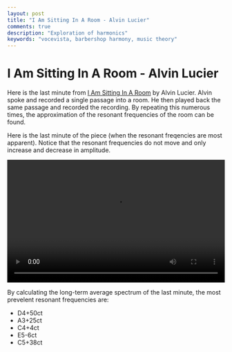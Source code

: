```yaml
---
layout: post
title: "I Am Sitting In A Room - Alvin Lucier"
comments: true
description: "Exploration of harmonics"
keywords: "vocevista, barbershop harmony, music theory"
---
```


# I Am Sitting In A Room - Alvin Lucier

Here is the last minute from [I Am Sitting In A Room](https://www.youtube.com/watch?v=fAxHlLK3Oyk) 
by Alvin Lucier. Alvin spoke and recorded a single passage into a room. He then played back the 
same passage and recorded the recording. By repeating this numerous times, the approximation of the 
resonant frequencies of the room can be found.

Here is the last minute of the piece (when the resonant freqencies are most apparent). Notice 
that the resonant frequencies do not move and only increase and decrease in amplitude.

<div style="position: relative; overflow: hidden; width: 100%; padding-top: 56.25%;">
    <video controls style="position: absolute; top: 0; left: 0; width: 100%; height: 100%;">
        <source src="/assets/03-alvin/alvin.mp4" type="video/mp4">
        Your browser does not support the video tag.
    </video>
</div>
<div style="margin-top: 10px;"> <!-- just a bit of space after the video --> </div>

By calculating the long-term average spectrum of the last minute, the most prevelent resonant
frequencies are:

* D4+50ct
* A3+25ct
* C4+4ct
* E5-6ct
* C5+38ct
